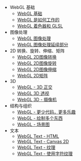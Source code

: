 - WebGL 基础
  - [WebGL 基础](WebGL-Fundamentals.md)
  - [WebGL 是如何工作的](WebGL-How-It-Works.md)
  - [WebGL 着色器和 GLSL](WebGL-Shaders-and-GLSL.md)
- 图像处理
  - [WebGL 图像处理](WebGL-Image-Processing.md)  
  - [WebGL 图像处理延续部分](WebGL-Image-Processing-Continued.md)
- 2D 转换、旋转、伸缩、矩阵
  - [WebGL 2D图像转换](图像转换.md)
  - [WebGL 2D图像旋转](2D图像旋转.md)
  - [WebGL 2D图像伸缩](2D图像伸缩.md)
  - [WebGL 2D矩阵](2D-矩阵.md)
- 3D
  - [WebGL - 3D 正交](正交3D.md)
  - [WebGL 3D 透视](3D透视.md)
  - [WebGL 3D - 摄像机](摄像机.md)
- 结构与组织
  - [WebGL - 更少代码，更多乐趣](WebGL更少代码，更多乐趣.md)
  - [WebGL - 绘制多个东西](Drawing-Multiple-Things.md)
  - [WebGL - 场景图](Scene-Graphs.md)
- 文本
  - [WebGL Text - HTML](HTML.md)
  - [WebGL Text - Canvas 2D](Canvas-2D.md)
  - [WebGL Text - 纹理](Using-a-Texture.md)
  - [WebGL Text - 使用字符纹理](Using-a-Glyph-Texture.md)

